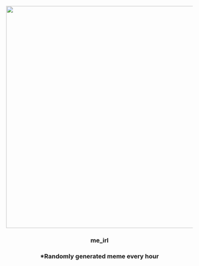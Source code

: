<p align="center">
        <img src="https://i.redd.it/q96y5hbhj1q81.jpg" width="600" height="600">
        </p>
        <h3 align="center">me_irl</h3>
        <h3 align="center">*Randomly generated meme every hour</h3>
    